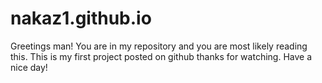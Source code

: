 # nakaz1.github.io


Greetings man!
You are in my repository and you are most likely reading this. This is my first project posted on github thanks for watching. Have a nice day!
